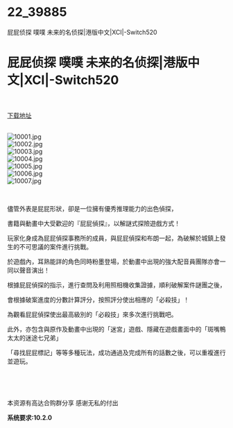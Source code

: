# 22_39885
屁屁侦探 噗噗 未来的名侦探|港版中文|XCI|-Switch520
# 屁屁侦探 噗噗 未来的名侦探|港版中文|XCI|-Switch520
 <br/></br>
[下载地址](https://www.switch520.cc/article/39885 "下载地址")
<br/></br>

<p><img title="10001.jpg" src="https://www.switch520.cc/muke_img/2022_08_12_4a7ba36a2dc73.jpg" alt="10001.jpg"><br>
<img title="10002.jpg" src="https://www.switch520.cc/muke_img/2022_08_12_d55ba6ab0af2e.jpg" alt="10002.jpg"><br>
<img title="10003.jpg" src="https://www.switch520.cc/muke_img/2022_08_12_da16bb51d98f1.jpg" alt="10003.jpg"><br>
<img title="10004.jpg" src="https://www.switch520.cc/muke_img/2022_08_12_502f9c69da6a0.jpg" alt="10004.jpg"><br>
<img title="10005.jpg" src="https://www.switch520.cc/muke_img/2022_08_12_ce7ba015ed5ec.jpg" alt="10005.jpg"><br>
<img title="10006.jpg" src="https://www.switch520.cc/muke_img/2022_08_12_98a26f88f2be2.jpg" alt="10006.jpg"><br>
<img title="10007.jpg" src="https://www.switch520.cc/muke_img/2022_08_12_b98365f80b291.jpg" alt="10007.jpg"></p>
<p>&nbsp;</p>
<p>儘管外表是屁屁形狀，卻是一位擁有優秀推理能力的出色偵探，</p>
<p>書籍與動畫中大受歡迎的『屁屁偵探』，以解謎式探險遊戲方式！</p>
<p>玩家化身成為屁屁偵探事務所的成員，與屁屁偵探和布朗一起，為破解於城鎮上發生的不可思議的案件進行挑戰。</p>
<p>於遊戲內，耳熟能詳的角色同時粉墨登場，於動畫中出現的強大配音員團隊亦會一同以聲音演出！</p>
<p>根據屁屁偵探的指示，進行查問及利用照相機收集證據，順利破解案件謎團之後，</p>
<p>會根據破案進度的分數計算評分，按照評分使出相應的「必殺技」！</p>
<p>為觀看屁屁偵探使出最高級別的「必殺技」來多次進行挑戰吧。</p>
<p>此外，亦包含與原作及動畫中出現的「迷宮」遊戲、隱藏在遊戲畫面中的「斑嘴鴨太太的迷途七兄弟」</p>
<p>「尋找屁屁標記」等等多種玩法，成功通過及完成所有的話數之後，可以重複進行並遊玩。</p>
<p>&nbsp;</p>
<p>&nbsp;</p>
<p>本资源有高达合购群分享 感谢无私的付出</p>
<p><strong>系统要求:10.2.0</strong></p>


